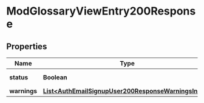 

# ModGlossaryViewEntry200Response


## Properties

| Name | Type | Description | Notes |
|------------ | ------------- | ------------- | -------------|
|**status** | **Boolean** | True on success |  |
|**warnings** | [**List&lt;AuthEmailSignupUser200ResponseWarningsInner&gt;**](AuthEmailSignupUser200ResponseWarningsInner.md) |  |  [optional] |



